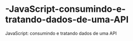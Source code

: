 # -JavaScript-consumindo-e-tratando-dados-de-uma-API
 JavaScript: consumindo e tratando dados de uma API
